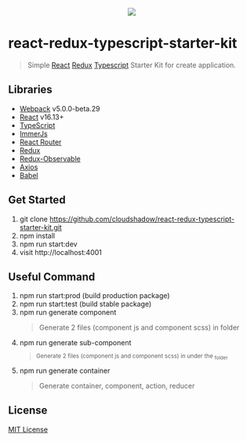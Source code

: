 <p align="center"><img src="https://user-images.githubusercontent.com/1182967/34776160-d0cdee06-f650-11e7-8119-b42c0c324e8f.png"/></p>

# react-redux-typescript-starter-kit

> Simple [React](http://facebook.github.io/react/index.html) [Redux](https://redux.js.org/) [Typescript](https://www.typescriptlang.org/) Starter Kit for create application.

## Libraries

- [Webpack](https://webpack.js.org/) v5.0.0-beta.29
- [React](https://reactjs.org/) v16.13+
- [TypeScript](https://www.typescriptlang.org/)
- [ImmerJs](https://immerjs.github.io/immer/)
- [React Router](https://reacttraining.com/react-router/)
- [Redux](https://redux.js.org/)
- [Redux-Observable](https://redux-observable.js.org/)
- [Axios](https://github.com/axios/axios)
- [Babel](https://babeljs.io/)

## Get Started

1. git clone https://github.com/cloudshadow/react-redux-typescript-starter-kit.git
2. npm install
3. npm run start:dev
4. visit http://localhost:4001

## Useful Command

1. npm run start:prod (build production package)
2. npm run start:test (build stable package)
3. npm run generate component <component name>
   > Generate 2 files (component js and component scss) in <component name> folder
4. npm run generate sub-component <component name> <sub component path>
   > Generate 2 files (component js and component scss) in under the <sub component path> folder
5. npm run generate container <container name>
   > Generate container, component, action, reducer

## License

[MIT License](LICENSE)
